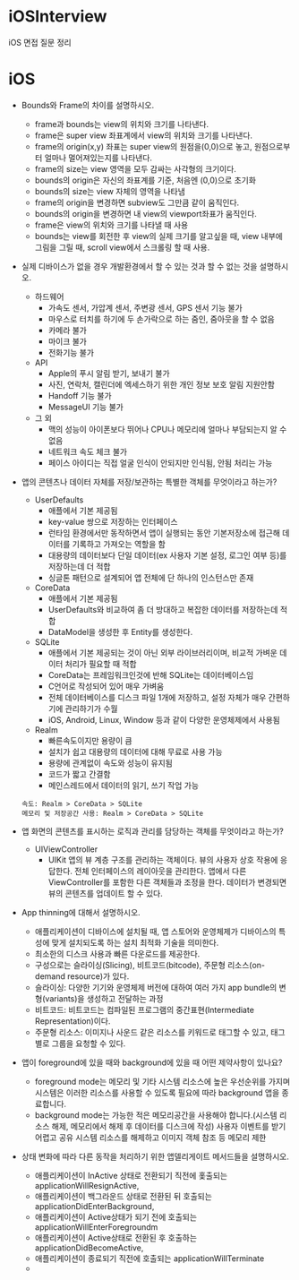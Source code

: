 # iOSInterview
iOS 면접 질문 정리


# iOS
- Bounds와 Frame의 차이를 설명하시오.
  - frame과 bounds는 view의 위치와 크기를 나타낸다.
  - frame은 super view 좌표계에서 view의 위치와 크기를 나타낸다.
  - frame의 origin(x,y) 좌표는 super view의 원점을(0,0)으로 놓고, 원점으로부터 얼마나 멀어져있는지를 나타낸다.
  - frame의 size는 view 영역을 모두 감싸는 사각형의 크기이다.
  - bounds의 origin은 자신의 좌표계를 기준, 처음엔 (0,0)으로 초기화
  - bounds의 size는 view 자체의 영역을 나타냄
  - frame의 origin을 변경하면 subview도 그만큼 같이 움직인다.
  - bounds의 origin을 변경하면 내 view의 viewport좌표가 움직인다.
  - frame은 view의 위치와 크기를 나타낼 때 사용
  - bounds는 view를 회전한 후 view의 실제 크기를 알고싶을 때, view 내부에 그림을 그릴 때, scroll view에서 스크롤링 할 때 사용.
    
- 실제 디바이스가 없을 경우 개발환경에서 할 수 있는 것과 할 수 없는 것을 설명하시오.
  - 하드웨어
    - 가속도 센서, 가압계 센서, 주변광 센서, GPS 센서 기능 불가
    - 마우스로 터치를 하기에 두 손가락으로 하는 줌인, 줌아웃을 할 수 없음
    - 카메라 불가
    - 마이크 불가
    - 전화기능 불가
  - API
    - Apple의 푸시 알림 받기, 보내기 불가
    - 사진, 연락처, 캘린더에 엑세스하기 위한 개인 정보 보호 알림 지원안함
    - Handoff 기능 불가
    - MessageUI 기능 불가
  - 그 외
    - 맥의 성능이 아이폰보다 뛰어나 CPU나 메모리에 얼마나 부담되는지 알 수 없음
    - 네트워크 속도 체크 불가
    - 페이스 아이디는 직접 얼굴 인식이 안되지만 인식됨, 안됨 처리는 가능
- 앱의 콘텐츠나 데이터 자체를 저장/보관하는 특별한 객체를 무엇이라고 하는가?
  - UserDefaults
    - 애플에서 기본 제공됨
    - key-value 쌍으로 저장하는 인터페이스
    - 런타임 환경에서만 동작하면서 앱이 실행되는 동안 기본저장소에 접근해 데이터를 기록하고 가져오는 역할을 함
    - 대용량의 데이터보다 단일 데이터(ex 사용자 기본 설정, 로그인 여부 등)를 저장하는데 더 적합
    - 싱글톤 패턴으로 설계되어 앱 전체에 단 하나의 인스턴스만 존재
  - CoreData
    - 애플에서 기본 제공됨
    - UserDefaults와 비교하여 좀 더 방대하고 복잡한 데이터를 저장하는데 적합
    - DataModel을 생성한 후 Entity를 생성한다.
  - SQLite
    - 애플에서 기본 제공되는 것이 아닌 외부 라이브러리이며, 비교적 가벼운 데이터 처리가 필요할 때 적합
    - CoreData는 프레임워크인것에 반해 SQLite는 데이터베이스임
    - C언어로 작성되어 있어 매우 가벼움
    - 전체 데이터베이스를 디스크 파일 1개에 저장하고, 설정 자체가 매우 간편하기에 관리하기가 수월
    - iOS, Android, Linux, Window 등과 같이 다양한 운영체제에서 사용됨
  - Realm
    - 빠른속도이지만 용량이 큼
    - 설치가 쉽고 대용량의 데이터에 대해 무료로 사용 가능
    - 용량에 관계없이 속도와 성능이 유지됨
    - 코드가 짧고 간결함
    - 메인스레드에서 데이터의 읽기, 쓰기 작업 가능
  ```
  속도: Realm > CoreData > SQLite
  메모리 및 저장공간 사용: Realm > CoreData > SQLite
  ```
- 앱 화면의 콘텐츠를 표시하는 로직과 관리를 담당하는 객체를 무엇이라고 하는가?
  - UIViewController
    - UIKit 앱의 뷰 계층 구조를 관리하는 객체이다. 뷰의 사용자 상호 작용에 응답한다. 전체 인터페이스의 레이아웃을 관리한다. 앱에서 다른 ViewController를 포함한 다른 객체들과 조정을 한다. 데이터가 변경되면 뷰의 콘텐츠를 업데이트 할 수 있다.
- App thinning에 대해서 설명하시오.
  - 애플리케이션이 디바이스에 설치될 때, 앱 스토어와 운영체제가 디바이스의 특성에 맞게 설치되도록 하는 설치 최적화 기술을 의미한다.
  - 최소한의 디스크 사용과 빠른 다운로드를 제공한다.
  - 구성으로는 슬라이싱(Slicing), 비트코드(bitcode), 주문형 리소스(on-demand resource)가 있다.
  - 슬라이싱: 다양한 기기와 운영체제 버전에 대하여 여러 가지 app bundle의 변형(variants)을 생성하고 전달하는 과정
  - 비트코드: 비트코드는 컴파일된 프로그램의 중간표현(Intermediate Representation)이다.
  - 주문형 리소스: 이미지나 사운드 같은 리소스를 키워드로 태그할 수 있고, 태그별로 그룹을 요청할 수 있다.
- 앱이 foreground에 있을 때와 background에 있을 때 어떤 제약사항이 있나요?
  - foreground mode는 메모리 및 기타 시스템 리소스에 높은 우선순위를 가지며 시스템은 이러한 리소스를 사용할 수 있도록 필요에 따라 background 앱을 종료합니다.
  - background mode는 가능한 적은 메모리공간을 사용해야 합니다.(시스템 리소스 해제, 메모리에서 해제 후 데이터를 디스크에 작성) 사용자 이벤트를 받기 어렵고 공유 시스템 리소스를 해제하고 이미지 객체 참조 등 메모리 제한
- 상태 변화에 따라 다른 동작을 처리하기 위한 앱델리게이트 메서드들을 설명하시오.
  - 애플리케이션이 InActive 상태로 전환되기 직전에 홏출되는 applicationWillResignActive,
  - 애플리케이션이 백그라운드 상태로 전환된 뒤 호출되는 applicationDidEnterBackground,
  - 애플리케이션이 Active상태가 되기 전에 호출되는 applicationWillEnterForegroundm
  - 애플리케이션이 Active상태로 전환된 후 호출하는 applicationDidBecomeActive,
  - 애플리케이션이 종료되기 직전에 호출되는 applicationWillTerminate
  - 
    
